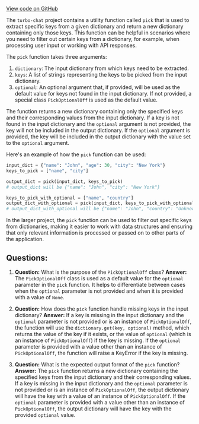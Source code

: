 [View code on GitHub](https://github.com/creatorrr/turbo-chat/blob/master/turbo_chat/utils/fn.py)

The `turbo-chat` project contains a utility function called `pick` that is used to extract specific keys from a given dictionary and return a new dictionary containing only those keys. This function can be helpful in scenarios where you need to filter out certain keys from a dictionary, for example, when processing user input or working with API responses.

The `pick` function takes three arguments:

1. `dictionary`: The input dictionary from which keys need to be extracted.
2. `keys`: A list of strings representing the keys to be picked from the input dictionary.
3. `optional`: An optional argument that, if provided, will be used as the default value for keys not found in the input dictionary. If not provided, a special class `PickOptionalOff` is used as the default value.

The function returns a new dictionary containing only the specified keys and their corresponding values from the input dictionary. If a key is not found in the input dictionary and the `optional` argument is not provided, the key will not be included in the output dictionary. If the `optional` argument is provided, the key will be included in the output dictionary with the value set to the `optional` argument.

Here's an example of how the `pick` function can be used:

```python
input_dict = {"name": "John", "age": 30, "city": "New York"}
keys_to_pick = ["name", "city"]

output_dict = pick(input_dict, keys_to_pick)
# output_dict will be {"name": "John", "city": "New York"}

keys_to_pick_with_optional = ["name", "country"]
output_dict_with_optional = pick(input_dict, keys_to_pick_with_optional, "Unknown")
# output_dict_with_optional will be {"name": "John", "country": "Unknown"}
```

In the larger project, the `pick` function can be used to filter out specific keys from dictionaries, making it easier to work with data structures and ensuring that only relevant information is processed or passed on to other parts of the application.
## Questions: 
 1. **Question:** What is the purpose of the `PickOptionalOff` class?
   **Answer:** The `PickOptionalOff` class is used as a default value for the `optional` parameter in the `pick` function. It helps to differentiate between cases when the `optional` parameter is not provided and when it is provided with a value of `None`.

2. **Question:** How does the `pick` function handle missing keys in the input dictionary?
   **Answer:** If a key is missing in the input dictionary and the `optional` parameter is not provided or is an instance of `PickOptionalOff`, the function will use the `dictionary.get(key, optional)` method, which returns the value of the key if it exists, or the value of `optional` (which is an instance of `PickOptionalOff`) if the key is missing. If the `optional` parameter is provided with a value other than an instance of `PickOptionalOff`, the function will raise a KeyError if the key is missing.

3. **Question:** What is the expected output format of the `pick` function?
   **Answer:** The `pick` function returns a new dictionary containing the specified keys from the input dictionary and their corresponding values. If a key is missing in the input dictionary and the `optional` parameter is not provided or is an instance of `PickOptionalOff`, the output dictionary will have the key with a value of an instance of `PickOptionalOff`. If the `optional` parameter is provided with a value other than an instance of `PickOptionalOff`, the output dictionary will have the key with the provided `optional` value.